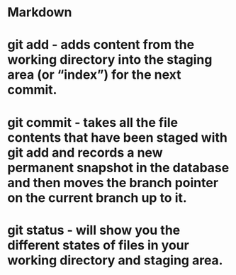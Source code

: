# Markdown
# git add - adds content from the working directory into the staging area (or “index”) for the next commit.
# git commit - takes all the file contents that have been staged with git add and records a new permanent snapshot in the database and then moves the branch pointer on the current branch up to it.
# git status - will show you the different states of files in your working directory and staging area.
